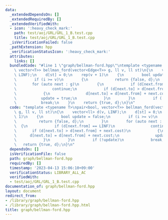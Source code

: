 ```yaml
---
data:
  _extendedDependsOn: []
  _extendedRequiredBy: []
  _extendedVerifiedWith:
  - icon: ':heavy_check_mark:'
    path: test/aoj/GRL/GRL_1_B.test.cpp
    title: test/aoj/GRL/GRL_1_B.test.cpp
  _isVerificationFailed: false
  _pathExtension: hpp
  _verificationStatusIcon: ':heavy_check_mark:'
  attributes:
    links: []
  bundledCode: "#line 1 \"graph/bellman-ford.hpp\"\ntemplate <typename T>\npair<bool,\
    \ vector<T>> bellman_ford(vector<Edge<T>> g, ll v, ll st)\n{\n    vector<ll> d(v,\
    \ LINF);\n    d[st] = 0;\n    rep(v + 1)\n    {\n        bool update = false;\n\
    \        if (i >= v)\n        {\n            return {false, d};\n        }\n \
    \       for (auto next : g)\n        {\n            if (d[next.from] == LINF)\n\
    \                continue;\n            if (d[next.to] > d[next.from] + next.cost)\n\
    \            {\n                d[next.to] = d[next.from] + next.cost;\n     \
    \           update = true;\n            }\n        }\n        if (!update)\n \
    \           break;\n    }\n    return {true, d};\n}\n"
  code: "template <typename T>\npair<bool, vector<T>> bellman_ford(vector<Edge<T>>\
    \ g, ll v, ll st)\n{\n    vector<ll> d(v, LINF);\n    d[st] = 0;\n    rep(v +\
    \ 1)\n    {\n        bool update = false;\n        if (i >= v)\n        {\n  \
    \          return {false, d};\n        }\n        for (auto next : g)\n      \
    \  {\n            if (d[next.from] == LINF)\n                continue;\n     \
    \       if (d[next.to] > d[next.from] + next.cost)\n            {\n          \
    \      d[next.to] = d[next.from] + next.cost;\n                update = true;\n\
    \            }\n        }\n        if (!update)\n            break;\n    }\n \
    \   return {true, d};\n}\n"
  dependsOn: []
  isVerificationFile: false
  path: graph/bellman-ford.hpp
  requiredBy: []
  timestamp: '2023-04-13 15:06:10+09:00'
  verificationStatus: LIBRARY_ALL_AC
  verifiedWith:
  - test/aoj/GRL/GRL_1_B.test.cpp
documentation_of: graph/bellman-ford.hpp
layout: document
redirect_from:
- /library/graph/bellman-ford.hpp
- /library/graph/bellman-ford.hpp.html
title: graph/bellman-ford.hpp
---
```

